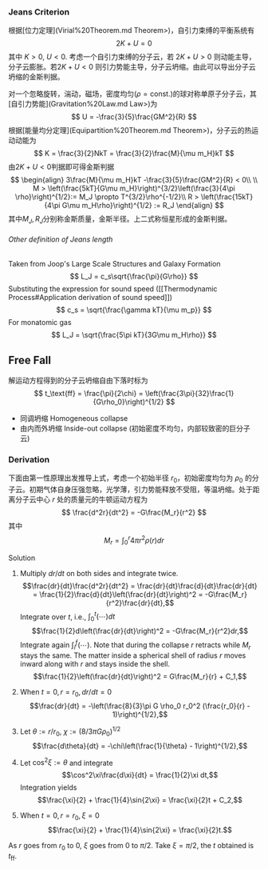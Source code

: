 ### Jeans Criterion
根据[位力定理](Virial%20Theorem.md Theorem>)，自引力束缚的平衡系统有
$$
2K + U = 0
$$
其中 $K > 0$, $U < 0$. 考虑一个自引力束缚的分子云，若 $2K + U > 0$ 则动能主导，分子云膨胀。若$2K + U<0$ 则引力势能主导，分子云坍缩。由此可以导出分子云坍缩的金斯判据。

对一个忽略旋转，湍动，磁场，密度均匀($\rho=\text{const.}$)的球对称单原子分子云，其[自引力势能](Gravitation%20Law.md Law>)为
$$
U = -\frac{3}{5}\frac{GM^2}{R}
$$
根据[能量均分定理](Equipartition%20Theorem.md Theorem>)，分子云的热运动动能为
$$
K = \frac{3}{2}NkT = \frac{3}{2}\frac{M}{\mu m_H}kT
$$
由$2K+U<0$判据即可得金斯判据
$$
\begin{align}
3\frac{M}{\mu m_H}kT -\frac{3}{5}\frac{GM^2}{R} < 0\\
\\
M > \left(\frac{5kT}{G\mu m_H}\right)^{3/2}\left(\frac{3}{4\pi \rho}\right)^{1/2}:= M_J \propto T^{3/2}\rho^{-1/2}\\
R > \left(\frac{15kT}{4\pi G\mu m_H\rho}\right)^{1/2} := R_J
\end{align}
$$
其中$M_J, R_J$分别称金斯质量，金斯半径。上二式称恒星形成的金斯判据。

###### Other definition of Jeans length
Taken from Joop's Large Scale Structures and Galaxy Formation
$$
L_J = c_s\sqrt{\frac{\pi}{G\rho}}
$$
Substituting the expression for sound speed ([[Thermodynamic Process#Application derivation of sound speed]])
$$
c_s = \sqrt{\frac{\gamma kT}{\mu m_p}}
$$
For monatomic gas
$$
L_J = \sqrt{\frac{5\pi kT}{3G\mu m_H\rho}}
$$


## Free Fall
解运动方程得到的分子云坍缩自由下落时标为
$$
t_\text{ff} = \frac{\pi}{2\chi} = \left(\frac{3\pi}{32}\frac{1}{G\rho_0}\right)^{1/2}
$$
- 同调坍缩 Homogeneous collapse
- 由内而外坍缩 Inside-out collapse (初始密度不均匀，内部较致密的巨分子云)

### Derivation

下面由第一性原理出发推导上式，考虑一个初始半径 $r_0$，初始密度均匀为 $\rho_0$ 的分子云。初期气体自身压强忽略，光学薄，引力势能释放不受阻，等温坍缩。处于距离分子云中心 $r$ 处的质量元的牛顿运动方程为
$$
\frac{d^2r}{dt^2} = -G\frac{M_r}{r^2}
$$
其中
$$M_r = \int_0^r4\pi r^2\rho(r)dr$$

Solution
1. Multiply $dr/dt$ on both sides and integrate twice.
$$\frac{dr}{dt}\frac{d^2r}{dt^2} = \frac{dr}{dt}\frac{d}{dt}\frac{dr}{dt} = \frac{1}{2}\frac{d}{dt}\left(\frac{dr}{dt}\right)^2 = -G\frac{M_r}{r^2}\frac{dr}{dt},$$
Integrate over $t$, i.e., $\int_0^t(\cdots) dt$
$$\frac{1}{2}d\left(\frac{dr}{dt}\right)^2 = -G\frac{M_r}{r^2}dr,$$
Integrate again $\int_i^f(\cdots)$. Note that during the collapse $r$ retracts while $M_r$ stays the same. The matter inside a spherical shell of radius $r$ moves inward along with $r$ and stays inside the shell. 
$$\frac{1}{2}\left(\frac{dr}{dt}\right)^2 = G\frac{M_r}{r} + C_1,$$

2. When $t=0,\, r=r_0, dr/dt=0$
$$\frac{dr}{dt} = -\left(\frac{8}{3}\pi G \rho_0 r_0^2 (\frac{r_0}{r} - 1)\right)^{1/2},$$
3. Let $\theta := r/r_0$, $\chi := (8/3\pi G\rho_0)^{1/2}$
$$\frac{d\theta}{dt} = -\chi\left(\frac{1}{\theta} - 1\right)^{1/2},$$
4. Let $\cos^2\xi:=\theta$ and integrate
$$\cos^2\xi\frac{d\xi}{dt} = \frac{1}{2}\xi dt,$$
Integration yields
$$\frac{\xi}{2} + \frac{1}{4}\sin{2\xi} = \frac{\xi}{2}t + C_2,$$
5. When $t=0,\, r=r_0, \xi=0$
$$\frac{\xi}{2} + \frac{1}{4}\sin{2\xi} = \frac{\xi}{2}t.$$

As $r$ goes from $r_0$ to $0$, $\xi$ goes from $0$ to $\pi/2$. Take $\xi=\pi/2$, the $t$ obtained is $t_\text{ff}$.